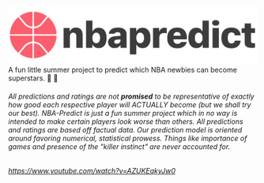 ![the logo bro](/static/predictlogo.png?raw=true "Logo mane")
A fun little summer project to predict which NBA newbies can become superstars. :basketball: :star2: 



###### All predictions and ratings are not **promised** to be representative of exactly how good each respective player will ACTUALLY become (but we shall try our best). NBA-Predict is just a fun summer project which in no way is intended to make certain players look worse than others. All predictions and ratings are based off factual data. Our prediction model is oriented around favoring numerical, statistical prowess. Things like importance of games and presence of the "killer instinct" are never accounted for. 

###### https://www.youtube.com/watch?v=AZUKEqkyJw0
